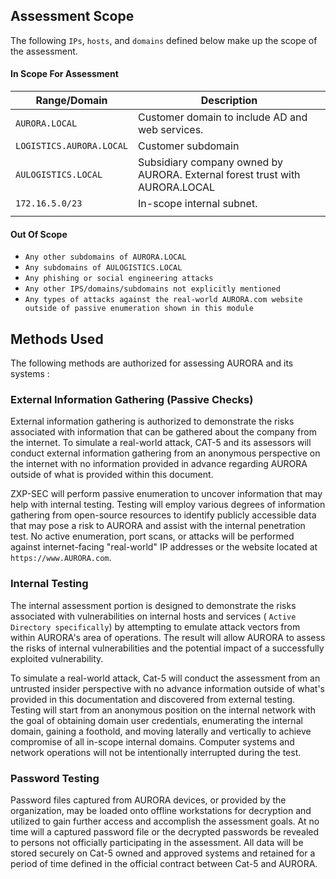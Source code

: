 ## Assessment Scope

The following `IPs`, `hosts`, and `domains` defined below make up the scope of the assessment.

#### In Scope For Assessment

| **Range/Domain**                | **Description**                                                                           |
| ------------------------------- | ----------------------------------------------------------------------------------------- |
| `AURORA.LOCAL`           | Customer domain to include AD and web services.                                           |
| `LOGISTICS.AURORA.LOCAL` | Customer subdomain                                                                        |
| `AULOGISTICS.LOCAL`        | Subsidiary company owned by AURORA. External forest trust with AURORA.LOCAL |
| `172.16.5.0/23`                 | In-scope internal subnet.                                                                 |
|                                 |                                                                                           |
#### Out Of Scope

- `Any other subdomains of AURORA.LOCAL`
- `Any subdomains of AULOGISTICS.LOCAL`
- `Any phishing or social engineering attacks`
- `Any other IPS/domains/subdomains not explicitly mentioned`
- `Any types of attacks against the real-world AURORA.com website outside of passive enumeration shown in this module`

## Methods Used

The following methods are authorized for assessing AURORA and its systems :

### External Information Gathering (Passive Checks)

External information gathering is authorized to demonstrate the risks associated with information that can be gathered about the company from the internet. To simulate a real-world attack, CAT-5 and its assessors will conduct external information gathering from an anonymous perspective on the internet with no information provided in advance regarding AURORA outside of what is provided within this document.

ZXP-SEC will perform passive enumeration to uncover information that may help with internal testing. Testing will employ various degrees of information gathering from open-source resources to identify publicly accessible data that may pose a risk to AURORA and assist with the internal penetration test. No active enumeration, port scans, or attacks will be performed against internet-facing "real-world" IP addresses or the website located at `https://www.AURORA.com`.

### Internal Testing

The internal assessment portion is designed to demonstrate the risks associated with vulnerabilities on internal hosts and services ( `Active Directory specifically`) by attempting to emulate attack vectors from within AURORA's area of operations. The result will allow AURORA to assess the risks of internal vulnerabilities and the potential impact of a successfully exploited vulnerability.

To simulate a real-world attack, Cat-5 will conduct the assessment from an untrusted insider perspective with no advance information outside of what's provided in this documentation and discovered from external testing. Testing will start from an anonymous position on the internal network with the goal of obtaining domain user credentials, enumerating the internal domain, gaining a foothold, and moving laterally and vertically to achieve compromise of all in-scope internal domains. Computer systems and network operations will not be intentionally interrupted during the test.

### Password Testing

Password files captured from AURORA devices, or provided by the organization, may be loaded onto offline workstations for decryption and utilized to gain further access and accomplish the assessment goals. At no time will a captured password file or the decrypted passwords be revealed to persons not officially participating in the assessment. All data will be stored securely on Cat-5 owned and approved systems and retained for a period of time defined in the official contract between Cat-5 and AURORA.